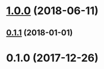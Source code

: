 <a name="1.0.0"></a>
# [1.0.0](https://github.com/Romanchuk/angular-validation-message-i18next/compare/v0.1.1...v1.0.0) (2018-06-11)



<a name="0.1.1"></a>
## [0.1.1](https://github.com/Romanchuk/angular-validation-message-i18next/compare/v0.1.0...v0.1.1) (2018-01-01)



<a name="0.1.0"></a>
# 0.1.0 (2017-12-26)



